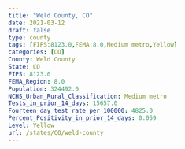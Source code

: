 ```yaml
---
title: "Weld County, CO"
date: 2021-03-12
draft: false
type: county
tags: [FIPS:8123.0,FEMA:8.0,Medium metro,Yellow]
categories: [CO]
County: Weld County
State: CO
FIPS: 8123.0
FEMA_Region: 8.0
Population: 324492.0
NCHS_Urban_Rural_Classification: Medium metro
Tests_in_prior_14_days: 15657.0
Fourteen_day_test_rate_per_100000: 4825.0
Percent_Positivity_in_prior_14_days: 0.059
Level: Yellow
url: /states/CO/weld-county
---
```



